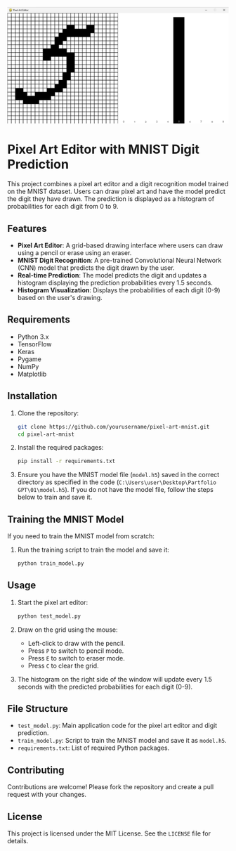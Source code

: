 ![alt text](https://github.com/DeBr1x/Number-Classification-AI/blob/main/images/2024-06-18_08-07-33.png)

# Pixel Art Editor with MNIST Digit Prediction

This project combines a pixel art editor and a digit recognition model trained on the MNIST dataset. Users can draw pixel art and have the model predict the digit they have drawn. The prediction is displayed as a histogram of probabilities for each digit from 0 to 9.

## Features

- **Pixel Art Editor**: A grid-based drawing interface where users can draw using a pencil or erase using an eraser.
- **MNIST Digit Recognition**: A pre-trained Convolutional Neural Network (CNN) model that predicts the digit drawn by the user.
- **Real-time Prediction**: The model predicts the digit and updates a histogram displaying the prediction probabilities every 1.5 seconds.
- **Histogram Visualization**: Displays the probabilities of each digit (0-9) based on the user's drawing.

## Requirements

- Python 3.x
- TensorFlow
- Keras
- Pygame
- NumPy
- Matplotlib

## Installation

1. Clone the repository:
    ```bash
    git clone https://github.com/yourusername/pixel-art-mnist.git
    cd pixel-art-mnist
    ```

2. Install the required packages:
    ```bash
    pip install -r requirements.txt
    ```

3. Ensure you have the MNIST model file (`model.h5`) saved in the correct directory as specified in the code (`C:\Users\user\Desktop\Partfolio GPT\01\model.h5`). If you do not have the model file, follow the steps below to train and save it.

## Training the MNIST Model

If you need to train the MNIST model from scratch:

1. Run the training script to train the model and save it:
    ```python
    python train_model.py
    ```

## Usage

1. Start the pixel art editor:
    ```python
    python test_model.py
    ```

2. Draw on the grid using the mouse:
    - Left-click to draw with the pencil.
    - Press `P` to switch to pencil mode.
    - Press `E` to switch to eraser mode.
    - Press `C` to clear the grid.

3. The histogram on the right side of the window will update every 1.5 seconds with the predicted probabilities for each digit (0-9).

## File Structure

- `test_model.py`: Main application code for the pixel art editor and digit prediction.
- `train_model.py`: Script to train the MNIST model and save it as `model.h5`.
- `requirements.txt`: List of required Python packages.

## Contributing

Contributions are welcome! Please fork the repository and create a pull request with your changes.

## License

This project is licensed under the MIT License. See the `LICENSE` file for details.
